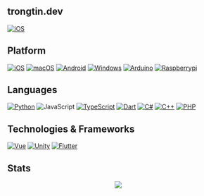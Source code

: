## trongtin.dev

[![iOS](https://img.shields.io/badge/outlook-0f6cbd?style=for-the-badge&logo=gmail&logoColor=white)](mailto:me@trongtin.dev)

## Platform

[![iOS](https://img.shields.io/badge/ios-grey?style=for-the-badge&logo=ios&logoColor=white)](https://www.apple.com/vn/ios)
[![macOS](https://img.shields.io/badge/macos-grey?style=for-the-badge&logo=macos&logoColor=white)](https://www.apple.com/vn/macos)
[![Android](https://img.shields.io/badge/android-3ddc84?style=for-the-badge&logo=android&logoColor=white)](https://www.android.com/)
[![Windows](https://img.shields.io/badge/Windows-00A4EF?style=for-the-badge&logo=windows&logoColor=white)](https://www.microsoft.com/en-us/windows)
[![Arduino](https://img.shields.io/badge/Arduino-008184?style=for-the-badge&logo=arduino&logoColor=white)](https://arduino.cc/)
[![Raspberrypi](https://img.shields.io/badge/Raspberrypi-a03e7e?style=for-the-badge&logo=Raspberrypi&logoColor=white)](https://www.raspberrypi.com/)

## Languages

[![Python](https://img.shields.io/badge/python-3776ab?style=for-the-badge&logo=python&logoColor=ffd859)](https://www.python.org/)
![JavaScript](https://img.shields.io/badge/javascript-e8d44d?style=for-the-badge&logo=javascript&logoColor=black)
[![TypeScript](https://img.shields.io/badge/typescript-3178c6?style=for-the-badge&logo=typescript&logoColor=white)](https://www.typescriptlang.org/)
[![Dart](https://img.shields.io/badge/dart-41c4ff?style=for-the-badge&logo=dart&logoColor=02589b)](https://dart.dev/)
[![C#](https://img.shields.io/badge/csharp-702573?style=for-the-badge&logo=csharp&logoColor=white)](https://learn.microsoft.com/csharp)
[![C++](https://img.shields.io/badge/c++-702573?style=for-the-badge&logo=c&logoColor=white)](https://learn.microsoft.com/cpp)
[![PHP](https://img.shields.io/badge/php-4f5b93?style=for-the-badge&logo=php&logoColor=white)](https://www.php.net/)

## Technologies & Frameworks

[![Vue](https://img.shields.io/badge/Vue-42b883?style=for-the-badge&logo=Vue&logoColor=white)](https://vuejs.org/)
[![Unity](https://img.shields.io/badge/Unity-black?style=for-the-badge&logo=unity&logoColor=white)](https://unity.com)
[![Flutter](https://img.shields.io/badge/flutter-065b9d?style=for-the-badge&logo=flutter&logoColor=white)](https://flutter.dev)

## Stats

<p align="center">
  <a href="https://github.com/trongtindev">
    <img src="http://github-profile-summary-cards.vercel.app/api/cards/profile-details?username=trongtindev&theme=transparent" />
  </a>
</p>
